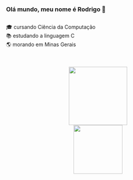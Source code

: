 ### Olá mundo, meu nome é Rodrigo 👋
##
🎓 cursando Ciência da Computação <br>
📚 estudando a linguagem C <br>
🌎 morando em Minas Gerais <br>
##
<div align="center">
  <br>
  <a href="https://github.com/rodrigoacs">
  <img height="160em" src="https://github-readme-stats.vercel.app/api?username=rodrigoacs&show_icons=true&theme=dark&include_all_commits=true&count_private=true"> <br>
  <img height="134em" src="https://github-readme-stats.vercel.app/api/top-langs/?username=rodrigoacs&layout=compact&langs_count=7&theme=dark">
</div>

